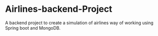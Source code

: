# Airlines-backend-Project
A backend project to create a simulation of airlines way of working using Spring boot and MongoDB.
